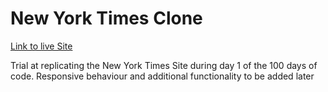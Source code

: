# New York Times Clone 

[Link to live Site](https://hopeful-bhabha-63dab4.netlify.app/)

Trial at replicating the New York Times Site during day 1 of the 100 days of code.
Responsive behaviour and additional functionality to be added later